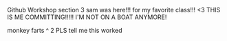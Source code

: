 Github Workshop section 3
 sam was here!!!
 for my favorite class!!!  <3
 THIS IS ME COMMITTING!!!!! I'M NOT ON A BOAT ANYMORE!

monkey farts ^ 2
PLS tell me this worked
